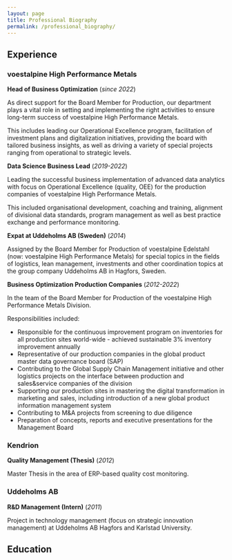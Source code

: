 ```yaml
---
layout: page
title: Professional Biography
permalink: /professional_biography/
---
```


## Experience

### voestalpine High Performance Metals

**Head of Business Optimization** (*since 2022*)

As direct support for the Board Member for Production, our department plays a vital role in setting and implementing the right activities to ensure long-term success of voestalpine High Performance Metals.

This includes leading our Operational Excellence program, facilitation of investment plans and digitalization initiatives, providing the board with tailored business insights, as well as driving a variety of special projects ranging from operational to strategic levels.


**Data Science Business Lead** (*2019-2022*)


Leading the successful business implementation of advanced data analytics with focus on Operational Excellence (quality, OEE) for the production companies of voestalpine High Performance Metals.

This included organisational development, coaching and training, alignment of divisional data standards, program management as well as best practice exchange and performance monitoring.

**Expat at Uddeholms AB (Sweden)** (*2014*)


Assigned by the Board Member for Production of voestalpine Edelstahl (now: voestalpine High Performance Metals) for special topics in the fields of logistics, lean management, investments and other coordination topics at the group company Uddeholms AB in Hagfors, Sweden.

**Business Optimization Production Companies** (*2012-2022*)


In the team of the Board Member for Production of the voestalpine High Performance Metals Division.

Responsibilities included:
- Responsible for the continuous improvement program on inventories for all production sites world-wide - achieved sustainable 3% inventory improvement annually
- Representative of our production companies in the global product master data governance board (SAP)
- Contributing to the Global Supply Chain Management initiative and other logistics projects on the interface between production and sales&service companies of the division
- Supporting our production sites in mastering the digital transformation in marketing and sales, including introduction of a new global product information management system
- Contributing to M&A projects from screening to due diligence 
- Preparation of concepts, reports and executive presentations for the Management Board

### Kendrion 


**Quality Management (Thesis)** (*2012*)

Master Thesis in the area of ERP-based quality cost monitoring.

### Uddeholms AB


**R&D Management (Intern)** (*2011*)

Project in technology management (focus on strategic innovation management) at Uddeholms AB Hagfors and Karlstad University.



## Education

